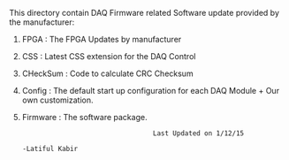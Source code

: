 This directory contain DAQ Firmware related Software update provided by the manufacturer:

1. FPGA : The FPGA Updates by manufacturer


2. CSS  : Latest CSS extension for the DAQ Control


3. CHeckSum : Code to calculate CRC Checksum

4. Config : The default start up configuration for each DAQ Module + Our own customization. 

5. Firmware : The software package.
 					
										Last Updated on 1/12/15
                                                                                 -Latiful Kabir
